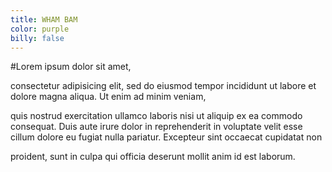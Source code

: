```yaml
---
title: WHAM BAM
color: purple
billy: false
---
```


#Lorem ipsum dolor sit amet, 

consectetur adipisicing elit, sed do eiusmod
tempor incididunt ut labore et dolore magna aliqua. Ut enim ad minim veniam,

quis nostrud exercitation ullamco laboris nisi ut aliquip ex ea commodo
consequat. Duis aute irure dolor in reprehenderit in voluptate velit esse
cillum dolore eu fugiat nulla pariatur. Excepteur sint occaecat cupidatat non

proident, sunt in culpa qui officia deserunt mollit anim id est laborum.